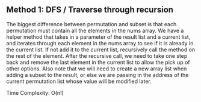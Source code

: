 ## Method 1: DFS / Traverse through recursion

The biggest difference between permutation and subset is that each permutation must contain all the elements in the nums array. We have a helper method that takes in a parameter of the result list and a current list, and iterates through each element in the nums array to see if it is already in the current
list. If not add it to the current list, recursively call the method on the rest of the element. After the recursive call, we need to take one step back and remove the last element in the current list to allow the pick up of other options. Also note that we will need to create a new array list when adding a subset to the result, or else we are passing in the address of the current permutation list whose value will be modified later.

Time Complexity: O(n!)
